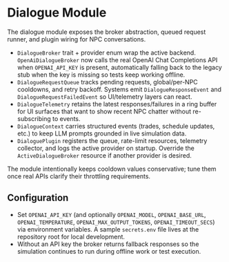 # Dialogue Module

The dialogue module exposes the broker abstraction, queued request runner, and plugin wiring for NPC conversations.

- `DialogueBroker` trait + provider enum wrap the active backend. `OpenAiDialogueBroker` now calls the real OpenAI Chat Completions API when `OPENAI_API_KEY` is present, automatically falling back to the legacy stub when the key is missing so tests keep working offline.
- `DialogueRequestQueue` tracks pending requests, global/per-NPC cooldowns, and retry backoff. Systems emit `DialogueResponseEvent` and `DialogueRequestFailedEvent` so UI/telemetry layers can react.
- `DialogueTelemetry` retains the latest responses/failures in a ring buffer for UI surfaces that want to show recent NPC chatter without re-subscribing to events.
- `DialogueContext` carries structured events (trades, schedule updates, etc.) to keep LLM prompts grounded in live simulation data.
- `DialoguePlugin` registers the queue, rate-limit resources, telemetry collector, and logs the active provider on startup. Override the `ActiveDialogueBroker` resource if another provider is desired.

The module intentionally keeps cooldown values conservative; tune them once real APIs clarify their throttling requirements.

## Configuration
- Set `OPENAI_API_KEY` (and optionally `OPENAI_MODEL`, `OPENAI_BASE_URL`, `OPENAI_TEMPERATURE`, `OPENAI_MAX_OUTPUT_TOKENS`, `OPENAI_TIMEOUT_SECS`) via environment variables. A sample `secrets.env` file lives at the repository root for local development.
- Without an API key the broker returns fallback responses so the simulation continues to run during offline work or test execution.
